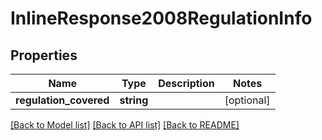 # InlineResponse2008RegulationInfo

## Properties
Name | Type | Description | Notes
------------ | ------------- | ------------- | -------------
**regulation_covered** | **string** |  | [optional] 

[[Back to Model list]](../README.md#documentation-for-models) [[Back to API list]](../README.md#documentation-for-api-endpoints) [[Back to README]](../README.md)


